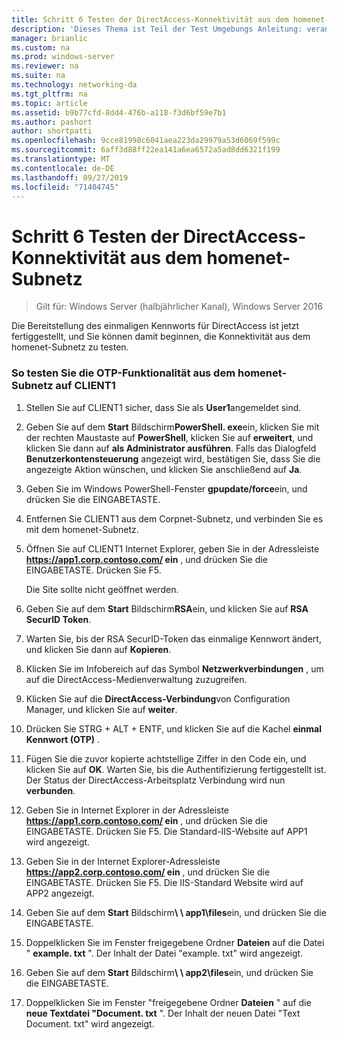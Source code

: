 ```yaml
---
title: Schritt 6 Testen der DirectAccess-Konnektivität aus dem homenet-Subnetz
description: 'Dieses Thema ist Teil der Test Umgebungs Anleitung: veranschaulichen von DirectAccess mit OTP-Authentifizierung und RSA SecurID für Windows Server 2016'
manager: brianlic
ms.custom: na
ms.prod: windows-server
ms.reviewer: na
ms.suite: na
ms.technology: networking-da
ms.tgt_pltfrm: na
ms.topic: article
ms.assetid: b9b77cfd-8dd4-476b-a118-f3d6bf59e7b1
ms.author: pashort
author: shortpatti
ms.openlocfilehash: 9cce81998c6041aea223da29979a53d6069f599c
ms.sourcegitcommit: 6aff3d88ff22ea141a6ea6572a5ad8dd6321f199
ms.translationtype: MT
ms.contentlocale: de-DE
ms.lasthandoff: 09/27/2019
ms.locfileid: "71404745"
---
```

# <a name="step-6-test-directaccess-connectivity-from-the-homenet-subnet"></a>Schritt 6 Testen der DirectAccess-Konnektivität aus dem homenet-Subnetz

>Gilt für: Windows Server (halbjährlicher Kanal), Windows Server 2016

Die Bereitstellung des einmaligen Kennworts für DirectAccess ist jetzt fertiggestellt, und Sie können damit beginnen, die Konnektivität aus dem homenet-Subnetz zu testen.  
  
### <a name="to-test-otp-functionality-from-the-homenet-subnet-on-client1"></a>So testen Sie die OTP-Funktionalität aus dem homenet-Subnetz auf CLIENT1  
  
1. Stellen Sie auf CLIENT1 sicher, dass Sie als **User1**angemeldet sind.  
  
2. Geben Sie auf dem **Start** Bildschirm**PowerShell. exe**ein, klicken Sie mit der rechten Maustaste auf **PowerShell**, klicken Sie auf **erweitert**, und klicken Sie dann auf **als Administrator ausführen**. Falls das Dialogfeld **Benutzerkontensteuerung** angezeigt wird, bestätigen Sie, dass Sie die angezeigte Aktion wünschen, und klicken Sie anschließend auf **Ja**.  
  
3. Geben Sie im Windows PowerShell-Fenster **gpupdate/force**ein, und drücken Sie die EINGABETASTE.  
  
4. Entfernen Sie CLIENT1 aus dem Corpnet-Subnetz, und verbinden Sie es mit dem homenet-Subnetz.  
  
5. Öffnen Sie auf CLIENT1 Internet Explorer, geben Sie in der Adressleiste **https://app1.corp.contoso.com/ ein** , und drücken Sie die EINGABETASTE. Drücken Sie F5.  
  
   Die Site sollte nicht geöffnet werden.  
  
6. Geben Sie auf dem **Start** Bildschirm**RSA**ein, und klicken Sie auf **RSA SecurID Token**.  
  
7. Warten Sie, bis der RSA SecurID-Token das einmalige Kennwort ändert, und klicken Sie dann auf **Kopieren**.  
  
8. Klicken Sie im Infobereich auf das Symbol **Netzwerkverbindungen** , um auf die DirectAccess-Medienverwaltung zuzugreifen.  
  
9. Klicken Sie auf die **DirectAccess-Verbindung**von Configuration Manager, und klicken Sie auf **weiter**.  
  
10. Drücken Sie STRG + ALT + ENTF, und klicken Sie auf die Kachel **einmal Kennwort (OTP)** .  
  
11. Fügen Sie die zuvor kopierte achtstellige Ziffer in den Code ein, und klicken Sie auf **OK**. Warten Sie, bis die Authentifizierung fertiggestellt ist. Der Status der DirectAccess-Arbeitsplatz Verbindung wird nun **verbunden**.  
  
12. Geben Sie in Internet Explorer in der Adressleiste **https://app1.corp.contoso.com/ ein** , und drücken Sie die EINGABETASTE. Drücken Sie F5. Die Standard-IIS-Website auf APP1 wird angezeigt.  
  
13. Geben Sie in der Internet Explorer-Adressleiste **https://app2.corp.contoso.com/ ein** , und drücken Sie die EINGABETASTE. Drücken Sie F5. Die IIS-Standard Website wird auf APP2 angezeigt.  
  
14. Geben Sie auf dem **Start** Bildschirm<strong>\\ \ app1\files</strong>ein, und drücken Sie die EINGABETASTE.  
  
15. Doppelklicken Sie im Fenster freigegebene Ordner **Dateien** auf die Datei " **example. txt** ". Der Inhalt der Datei "example. txt" wird angezeigt.  
  
16. Geben Sie auf dem **Start** Bildschirm<strong>\\ \ app2\files</strong>ein, und drücken Sie die EINGABETASTE.  
  
17. Doppelklicken Sie im Fenster "freigegebene Ordner **Dateien** " auf die **neue Textdatei "Document. txt** ". Der Inhalt der neuen Datei "Text Document. txt" wird angezeigt.  
  


